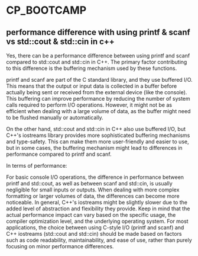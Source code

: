 # CP_BOOTCAMP

## performance difference with using printf & scanf vs std::cout & std::cin in c++
Yes, there can be a performance difference between using printf and scanf compared to std::cout and std::cin in C++. The primary factor contributing to this difference is the buffering mechanism used by these functions.

printf and scanf are part of the C standard library, and they use buffered I/O. This means that the output or input data is collected in a buffer before actually being sent or received from the external device (like the console). This buffering can improve performance by reducing the number of system calls required to perform I/O operations. However, it might not be as efficient when dealing with a large volume of data, as the buffer might need to be flushed manually or automatically.

On the other hand, std::cout and std::cin in C++ also use buffered I/O, but C++'s iostreams library provides more sophisticated buffering mechanisms and type-safety. This can make them more user-friendly and easier to use, but in some cases, the buffering mechanism might lead to differences in performance compared to printf and scanf.

In terms of performance:

For basic console I/O operations, the difference in performance between printf and std::cout, as well as between scanf and std::cin, is usually negligible for small inputs or outputs.
When dealing with more complex formatting or larger volumes of data, the differences can become more noticeable. In general, C++'s iostreams might be slightly slower due to the added level of abstraction and flexibility they provide.
Keep in mind that the actual performance impact can vary based on the specific usage, the compiler optimization level, and the underlying operating system. For most applications, the choice between using C-style I/O (printf and scanf) and C++ iostreams (std::cout and std::cin) should be made based on factors such as code readability, maintainability, and ease of use, rather than purely focusing on minor performance differences.